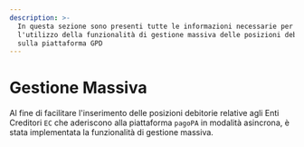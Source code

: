 ```yaml
---
description: >-
  In questa sezione sono presenti tutte le informazioni necessarie per
  l'utilizzo della funzionalità di gestione massiva delle posizioni debitorie
  sulla piattaforma GPD
---
```


# Gestione Massiva

Al fine di facilitare l'inserimento delle posizioni debitorie relative agli Enti Creditori `EC` che aderiscono alla piattaforma `pagoPA` in modalità asincrona, è stata implementata la funzionalità di gestione massiva.
